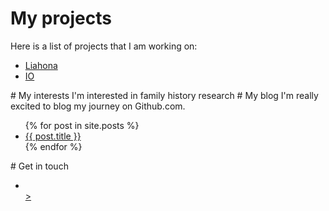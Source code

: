 # My projects
Here is a list of projects that I am working on:
<ul>
<li><a href="https://github.com/honicomb/liahona">Liahona</a></li>
<li><a href="https://github.com/honicomb/github.io">IO</a></li>
</ul>
# My interests
I'm interested in family history research
# My blog
I'm really excited to blog my journey on Github.com.
<ul>
{% for post in site.posts %}
<li>
<a href="{{ post.url }}">{{ post.title }}</a>
</li>
{% endfor %}
</ul>
# Get in touch
<ul>
<li><a href="https://github.com//{{site.github_honicomb}}"GitHub</a></li>>
<ul>